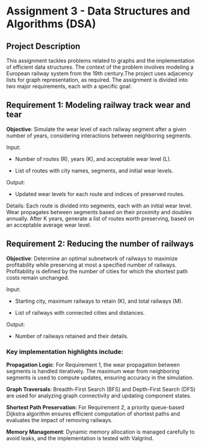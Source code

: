 # Assignment 3 - Data Structures and Algorithms (DSA)

## Project Description

This assignment tackles problems related to graphs and the implementation of efficient data structures. The context of the problem involves modeling a European railway system from the 19th century.The project uses adjacency lists for graph representation, as required. The assignment is divided into two major requirements, each with a specific goal:
## Requirement 1: Modeling railway track wear and tear
**Objective**: Simulate the wear level of each railway segment after a given number of years, considering interactions between neighboring segments.

Input:

- Number of routes (R), years (K), and acceptable wear level (L).

- List of routes with city names, segments, and initial wear levels.

Output:

- Updated wear levels for each route and indices of preserved routes.
  
Details: Each route is divided into segments, each with an initial wear level.
Wear propagates between segments based on their proximity and doubles annually.
After K years, generate a list of routes worth preserving, based on an acceptable average wear level.

## Requirement 2: Reducing the number of railways
**Objective**: Determine an optimal subnetwork of railways to maximize profitability while preserving at most a specified number of railways.
Profitability is defined by the number of cities for which the shortest path costs remain unchanged.

Input:

- Starting city, maximum railways to retain (K), and total railways (M).

- List of railways with connected cities and distances.

Output:

- Number of railways retained and their details.
  
### Key implementation highlights include:

**Propagation Logic**: For Requirement 1, the wear propagation between segments is handled iteratively. The maximum wear from neighboring segments is used to compute updates, ensuring accuracy in the simulation.

**Graph Traversals**: Breadth-First Search (BFS) and Depth-First Search (DFS) are used for analyzing graph connectivity and updating component states.

**Shortest Path Preservation**: For Requirement 2, a priority queue-based Dijkstra algorithm ensures efficient computation of shortest paths and evaluates the impact of removing railways.

**Memory Management**: Dynamic memory allocation is managed carefully to avoid leaks, and the implementation is tested with Valgrind.
